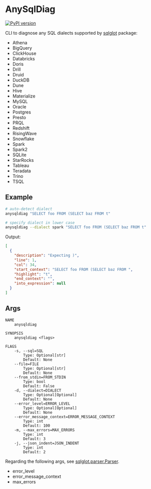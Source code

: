 # AnySqlDiag

[![PyPI version](https://badge.fury.io/py/anysqldiag.svg)](https://badge.fury.io/py/anysqldiag)

CLI to diagnose any SQL dialects supported by [sqlglot](https://github.com/tobymao/sqlglot) package:

- Athena
- BigQuery
- ClickHouse
- Databricks
- Doris
- Drill
- Druid
- DuckDB
- Dune
- Hive
- Materialize
- MySQL
- Oracle
- Postgres
- Presto
- PRQL
- Redshift
- RisingWave
- Snowflake
- Spark
- Spark2
- SQLite
- StarRocks
- Tableau
- Teradata
- Trino
- TSQL

## Example

```bash
# auto-detect dialect
anysqldiag "SELECT foo FROM (SELECT baz FROM t"

# specify dialect in lower case
anysqldiag --dialect spark "SELECT foo FROM (SELECT baz FROM t" 
```

Output:

```json
[
  {
    "description": "Expecting )",
    "line": 1,
    "col": 34,
    "start_context": "SELECT foo FROM (SELECT baz FROM ",
    "highlight": "t",
    "end_context": "",
    "into_expression": null
  }
]
```

## Args

```
NAME
    anysqldiag

SYNOPSIS
    anysqldiag <flags>

FLAGS
    -s, --sql=SQL
        Type: Optional[str]
        Default: None
    --file=FILE
        Type: Optional[str]
        Default: None
    --from_stdin=FROM_STDIN
        Type: bool
        Default: False
    -d, --dialect=DIALECT
        Type: Optional[Optional]
        Default: None
    --error_level=ERROR_LEVEL
        Type: Optional[Optional]
        Default: None
    --error_message_context=ERROR_MESSAGE_CONTEXT
        Type: int
        Default: 100
    -m, --max_errors=MAX_ERRORS
        Type: int
        Default: 3
    -j, --json_indent=JSON_INDENT
        Type: int
        Default: 2
```

Regarding the following args, see [sqlglot.parser.Parser](https://sqlglot.com/sqlglot/parser.html#Parser).

- error_level
- error_message_context
- max_errors

